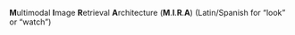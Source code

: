 **M**ultimodal **I**mage **R**etrieval **A**rchitecture (**M**.**I**.**R**.**A**) (Latin/Spanish for “look” or “watch”)
